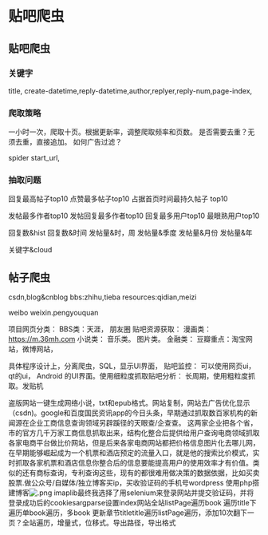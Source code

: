 # 贴吧爬虫

## 贴吧爬虫

### 关键字
title, create-datetime,reply-datetime,author,replyer,reply-num,page-index,
### 爬取策略
一小时一次，爬取十页。根据更新率，调整爬取频率和页数。
是否需要去重？无须去重，直接追加。
如何广告过滤？

spider start_url,
### 抽取问题
回复最高帖子top10
点赞最多帖子top10
占据首页时间最持久帖子 top10

发帖最多作者top10
发帖回复最多作者top10
回复最多用户top10
最眼熟用户top10

回复数&hist
回复数&时间
发帖量&时，周
发帖量&季度
发帖量&月份
发帖量&年

关键字&cloud

## 帖子爬虫

csdn,blog&cnblog
bbs:zhihu,tieba
resources:qidian,meizi

weibo
weixin.pengyouquan




项目网页分类：
BBS类：天涯，
朋友圈
贴吧资源获取：
漫画类： https://m.36mh.com
小说类：
音乐类。
图片类。
金融类：
豆瓣重点：淘宝网站，微博网站，


具体程序设计上，分离爬虫，SQL，显示UI界面，
贴吧监控： 可以使用网页ui，qt的ui， Android 的UI界面。使用细粒度抓取贴吧分析： 长周期，使用粗粒度抓取。发贴机

盗版网站一键生成网络小说，txt和epub格式。网站复制，网站去广告优化显示（csdn)。google和百度国民资讯app的今日头条，早期通过抓取数百家机构的新闻源在企业工商信息查询领域另辟蹊径的天眼查/企查查。 这两家企业把各个省，市的官方几千万家工商信息抓取出来，结构化整合后提供给用户查询电商领域抓取各家电商平台做比价网站，但是后来各家电商网站都把价格信息图片化去哪儿网，在早期能够崛起成为一个机票和酒店预定的流量入口，就是他的搜索比价模式，实时抓取各家机票和酒店信息你整合后的信息要能提高用户的使用效率才有价值。类似的还有商标查询，专利查询这些，现有的都很难用做决策的数据依据，比如买卖股票.做公众号/自媒体/独立博客买ip，买收验证码的手机号wordpress 使用php搭建博客![.png](file:///D:/Project/myLib/pyScrawler/doc/img/v2-40e0304855a81789ad8b48a8d084a2b8_b.jpg?lastModify=1567262167)
imaplib最终我选择了用selenium来登录网站并提交验证码，并将登录成功后的cookiesargparse设置index网站全站listPage遍历book 遍历title下遍历单book遍历，多book 更新章节titletitle遍历listPage遍历，添加10次翻下一页？全站遍历，增量式，位移式。导出路径，导出格式